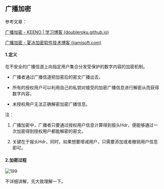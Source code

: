 ## 广播加密

参考文章：

[广播加密 - KEENO | 学习博客 (doubleroku.github.io)](https://doubleroku.github.io/2019/10/28/广播加密的定义及简介/)

[广播加密 - 夏冰加密软件技术博客 (jiamisoft.com)](https://www.jiamisoft.com/blog/3400-guangbojiami.html)





#### 1.定义

在不安全的广播信道上向指定用户集合分发受保护的数字内容的加密机制。

- 广播者通过广播信道把加密后的密文广播出去，

- 所有的授权用户可以利用自己的私钥对接受的加密广播信息进行解密从而获得数字内容，

- 未授权用户无法正确解密加密广播信息。

注：

1. 广播加密中，广播者只要通过授权用户信息计算得到报头Hdr，便能够通过一次加密得到授权用户都能解密的密文。

2. 关键在于报头Hdr，同时，如果想要增减用户，只需要添加或者撤销用户信息即可。



#### 2.加密过程

![199](F:\论文\Week\image\199.jpg)



不详细讲解，先大致理解一下。